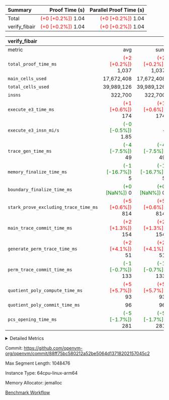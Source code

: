 | Summary | Proof Time (s) | Parallel Proof Time (s) |
|:---|---:|---:|
| Total | <span style='color: red'>(+0 [+0.2%])</span> 1.04 | <span style='color: red'>(+0 [+0.2%])</span> 1.04 |
| verify_fibair | <span style='color: red'>(+0 [+0.2%])</span> 1.04 | <span style='color: red'>(+0 [+0.2%])</span> 1.04 |


| verify_fibair |||||
|:---|---:|---:|---:|---:|
|metric|avg|sum|max|min|
| `total_proof_time_ms ` | <span style='color: red'>(+2 [+0.2%])</span> 1,037 | <span style='color: red'>(+2 [+0.2%])</span> 1,037 | <span style='color: red'>(+2 [+0.2%])</span> 1,037 | <span style='color: red'>(+2 [+0.2%])</span> 1,037 |
| `main_cells_used     ` |  17,672,408 |  17,672,408 |  17,672,408 |  17,672,408 |
| `total_cells_used    ` |  39,989,126 |  39,989,126 |  39,989,126 |  39,989,126 |
| `insns               ` |  322,700 |  322,700 |  322,700 |  322,700 |
| `execute_e3_time_ms  ` | <span style='color: red'>(+1 [+0.6%])</span> 174 | <span style='color: red'>(+1 [+0.6%])</span> 174 | <span style='color: red'>(+1 [+0.6%])</span> 174 | <span style='color: red'>(+1 [+0.6%])</span> 174 |
| `execute_e3_insn_mi/s` | <span style='color: green'>(-0 [-0.5%])</span> 1.85 | -          | <span style='color: green'>(-0 [-0.5%])</span> 1.85 | <span style='color: green'>(-0 [-0.5%])</span> 1.85 |
| `trace_gen_time_ms   ` | <span style='color: green'>(-4 [-7.5%])</span> 49 | <span style='color: green'>(-4 [-7.5%])</span> 49 | <span style='color: green'>(-4 [-7.5%])</span> 49 | <span style='color: green'>(-4 [-7.5%])</span> 49 |
| `memory_finalize_time_ms` | <span style='color: green'>(-1 [-16.7%])</span> 5 | <span style='color: green'>(-1 [-16.7%])</span> 5 | <span style='color: green'>(-1 [-16.7%])</span> 5 | <span style='color: green'>(-1 [-16.7%])</span> 5 |
| `boundary_finalize_time_ms` | <span style='color: green'>(+0 [NaN%])</span> 0 | <span style='color: green'>(+0 [NaN%])</span> 0 | <span style='color: green'>(+0 [NaN%])</span> 0 | <span style='color: green'>(+0 [NaN%])</span> 0 |
| `stark_prove_excluding_trace_time_ms` | <span style='color: red'>(+5 [+0.6%])</span> 814 | <span style='color: red'>(+5 [+0.6%])</span> 814 | <span style='color: red'>(+5 [+0.6%])</span> 814 | <span style='color: red'>(+5 [+0.6%])</span> 814 |
| `main_trace_commit_time_ms` | <span style='color: red'>(+2 [+1.3%])</span> 154 | <span style='color: red'>(+2 [+1.3%])</span> 154 | <span style='color: red'>(+2 [+1.3%])</span> 154 | <span style='color: red'>(+2 [+1.3%])</span> 154 |
| `generate_perm_trace_time_ms` | <span style='color: red'>(+2 [+4.1%])</span> 51 | <span style='color: red'>(+2 [+4.1%])</span> 51 | <span style='color: red'>(+2 [+4.1%])</span> 51 | <span style='color: red'>(+2 [+4.1%])</span> 51 |
| `perm_trace_commit_time_ms` | <span style='color: green'>(-1 [-0.7%])</span> 133 | <span style='color: green'>(-1 [-0.7%])</span> 133 | <span style='color: green'>(-1 [-0.7%])</span> 133 | <span style='color: green'>(-1 [-0.7%])</span> 133 |
| `quotient_poly_compute_time_ms` | <span style='color: red'>(+5 [+5.7%])</span> 93 | <span style='color: red'>(+5 [+5.7%])</span> 93 | <span style='color: red'>(+5 [+5.7%])</span> 93 | <span style='color: red'>(+5 [+5.7%])</span> 93 |
| `quotient_poly_commit_time_ms` |  96 |  96 |  96 |  96 |
| `pcs_opening_time_ms ` | <span style='color: green'>(-5 [-1.7%])</span> 281 | <span style='color: green'>(-5 [-1.7%])</span> 281 | <span style='color: green'>(-5 [-1.7%])</span> 281 | <span style='color: green'>(-5 [-1.7%])</span> 281 |



<details>
<summary>Detailed Metrics</summary>

|  | verify_program_compile_ms | total_cells | stark_prove_excluding_trace_time_ms | quotient_poly_compute_time_ms | quotient_poly_commit_time_ms | perm_trace_commit_time_ms | pcs_opening_time_ms | main_trace_commit_time_ms | app proof_time_ms |
| --- | --- | --- | --- | --- | --- | --- | --- | --- |
|  | 7 | 65,536 | 34 | 1 | 6 | 0 | 19 | 6 | 2,127 | 

| air_name | rows | quotient_deg | main_cols | interactions | constraints | cells |
| --- | --- | --- | --- | --- | --- | --- |
| AccessAdapterAir<2> |  | 2 |  | 5 | 12 |  | 
| AccessAdapterAir<4> |  | 2 |  | 5 | 12 |  | 
| AccessAdapterAir<8> |  | 2 |  | 5 | 12 |  | 
| FibonacciAir | 32,768 | 1 | 2 |  | 5 | 65,536 | 
| FriReducedOpeningAir |  | 2 |  | 39 | 71 |  | 
| JalRangeCheckAir |  | 2 |  | 9 | 14 |  | 
| NativePoseidon2Air<BabyBearParameters>, 1> |  | 2 |  | 136 | 572 |  | 
| PhantomAir |  | 2 |  | 3 | 5 |  | 
| ProgramAir |  | 1 |  | 1 | 4 |  | 
| VariableRangeCheckerAir |  | 1 |  | 1 | 4 |  | 
| VmAirWrapper<AluNativeAdapterAir, FieldArithmeticCoreAir> |  | 2 |  | 15 | 27 |  | 
| VmAirWrapper<BranchNativeAdapterAir, BranchEqualCoreAir<1> |  | 2 |  | 11 | 25 |  | 
| VmAirWrapper<NativeAdapterAir<2, 0>, PublicValuesCoreAir> |  | 2 |  | 11 | 29 |  | 
| VmAirWrapper<NativeLoadStoreAdapterAir<1>, NativeLoadStoreCoreAir<1> |  | 2 |  | 15 | 20 |  | 
| VmAirWrapper<NativeLoadStoreAdapterAir<4>, NativeLoadStoreCoreAir<4> |  | 2 |  | 15 | 20 |  | 
| VmAirWrapper<NativeVectorizedAdapterAir<4>, FieldExtensionCoreAir> |  | 2 |  | 15 | 27 |  | 
| VmConnectorAir |  | 2 |  | 5 | 11 |  | 
| VolatileBoundaryAir |  | 2 |  | 7 | 19 |  | 

| group | trace_gen_time_ms | total_proof_time_ms | total_cells_used | total_cells | stark_prove_excluding_trace_time_ms | quotient_poly_compute_time_ms | quotient_poly_commit_time_ms | perm_trace_commit_time_ms | pcs_opening_time_ms | memory_finalize_time_ms | main_trace_commit_time_ms | main_cells_used | insns | generate_perm_trace_time_ms | fri.log_blowup | execute_e3_time_ms | execute_e3_insn_mi/s | boundary_finalize_time_ms |
| --- | --- | --- | --- | --- | --- | --- | --- | --- | --- | --- | --- | --- | --- | --- | --- | --- | --- | --- |
| verify_fibair | 49 | 1,037 | 39,989,126 | 62,474,410 | 814 | 93 | 96 | 133 | 281 | 5 | 154 | 17,672,408 | 322,700 | 51 | 1 | 174 | 1.85 | 0 | 

| group | air_name | rows | prep_cols | perm_cols | main_cols | cells |
| --- | --- | --- | --- | --- | --- | --- |
| verify_fibair | AccessAdapterAir<2> | 131,072 |  | 16 | 11 | 3,538,944 | 
| verify_fibair | AccessAdapterAir<4> | 65,536 |  | 16 | 13 | 1,900,544 | 
| verify_fibair | AccessAdapterAir<8> | 128 |  | 16 | 17 | 4,224 | 
| verify_fibair | FriReducedOpeningAir | 2,048 |  | 84 | 27 | 227,328 | 
| verify_fibair | JalRangeCheckAir | 32,768 |  | 28 | 12 | 1,310,720 | 
| verify_fibair | NativePoseidon2Air<BabyBearParameters>, 1> | 32,768 |  | 312 | 398 | 23,265,280 | 
| verify_fibair | PhantomAir | 16,384 |  | 12 | 6 | 294,912 | 
| verify_fibair | ProgramAir | 8,192 |  | 8 | 10 | 147,456 | 
| verify_fibair | VariableRangeCheckerAir | 262,144 | 2 | 8 | 1 | 2,359,296 | 
| verify_fibair | VmAirWrapper<AluNativeAdapterAir, FieldArithmeticCoreAir> | 262,144 |  | 36 | 29 | 17,039,360 | 
| verify_fibair | VmAirWrapper<BranchNativeAdapterAir, BranchEqualCoreAir<1> | 32,768 |  | 28 | 23 | 1,671,168 | 
| verify_fibair | VmAirWrapper<NativeLoadStoreAdapterAir<1>, NativeLoadStoreCoreAir<1> | 65,536 |  | 40 | 21 | 3,997,696 | 
| verify_fibair | VmAirWrapper<NativeLoadStoreAdapterAir<4>, NativeLoadStoreCoreAir<4> | 32,768 |  | 40 | 27 | 2,195,456 | 
| verify_fibair | VmAirWrapper<NativeVectorizedAdapterAir<4>, FieldExtensionCoreAir> | 32,768 |  | 36 | 38 | 2,424,832 | 
| verify_fibair | VmConnectorAir | 2 | 1 | 16 | 5 | 42 | 
| verify_fibair | VolatileBoundaryAir | 65,536 |  | 20 | 12 | 2,097,152 | 

| group | trace_height_constraint | weighted_sum | threshold |
| --- | --- | --- | --- |
| verify_fibair | 0 | 1,085,444 | 2,013,265,921 | 
| verify_fibair | 1 | 5,411,200 | 2,013,265,921 | 
| verify_fibair | 2 | 542,722 | 2,013,265,921 | 
| verify_fibair | 3 | 5,476,612 | 2,013,265,921 | 
| verify_fibair | 4 | 65,536 | 2,013,265,921 | 
| verify_fibair | 5 | 12,851,850 | 2,013,265,921 | 

| trace_height_constraint | threshold |
| --- | --- |
| 0 | 2,013,265,921 | 

</details>


Commit: https://github.com/openvm-org/openvm/commit/88ff75bc580212a52be5064d13718202157045c2

Max Segment Length: 1048476

Instance Type: 64cpu-linux-arm64

Memory Allocator: jemalloc

[Benchmark Workflow](https://github.com/openvm-org/openvm/actions/runs/16530810401)
